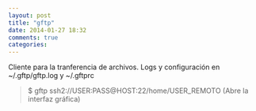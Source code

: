 ```yaml
---
layout: post
title: "gftp"
date: 2014-01-27 18:32
comments: true
categories: 
---
```

Cliente para  la tranferencia de archivos. Logs y configuración en ~/.gftp/gftp.log y ~/.gftprc

>$ gftp ssh2://USER:PASS@HOST:22/home/USER_REMOTO (Abre la interfaz gráfica)

